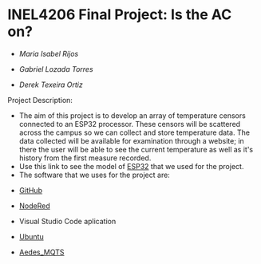 # INEL4206 Final Project: Is the AC on?

- *Maria Isabel Rijos* 
* *Gabriel Lozada Torres*
+ *Derek Texeira Ortiz*

Project Description:
* The aim of this project is to develop an array of temperature censors 
connected to an ESP32 processor. These censors will be scattered across
the campus so we can collect and store temperature data. The data collected 
will be available for examination through a website; in there the user
will be able to see the current temperature as well as it's history from 
the first measure recorded.
* Use this link to see the model of [ESP32](https://www.amazon.com/dp/B09BC5B4H6?ref=ppx_pop_mob_ap_share) that we used for the project.
* The software that we uses for the project are: 
- [GitHub](https://github.com/DerekTex/INEL4206-Final-Project)
* [NodeRed](http://esp32proj.space:1880/ui/#!/0?socketid=20mpFYsP1RtGDG4JAAHi)
+ Visual Studio Code aplication 
- [Ubuntu]()
* [Aedes_MQTS]()
